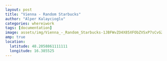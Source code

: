 ```yaml
---
layout: post
title: "Vienna - Random Starbucks"
author: "Alper Kalaycioglu"
categories: whereiwork
tags: [documentation]
image: assets/img/Vienna_-_Random_Starbucks-1JBFWvZO4X85XFObZVSxP7sCvGZGWM5LR.jpg
amp: true
location:
  latitude: 48.2058861111111
  longitude: 16.385525
---
```

